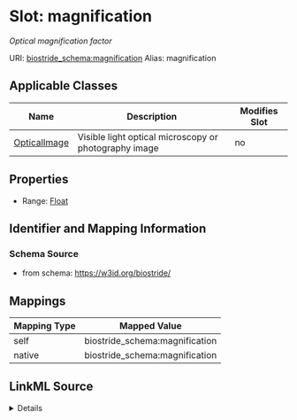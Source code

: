 

# Slot: magnification 


_Optical magnification factor_





URI: [biostride_schema:magnification](https://w3id.org/biostride/schema/magnification)
Alias: magnification

<!-- no inheritance hierarchy -->





## Applicable Classes

| Name | Description | Modifies Slot |
| --- | --- | --- |
| [OpticalImage](OpticalImage.md) | Visible light optical microscopy or photography image |  no  |






## Properties

* Range: [Float](Float.md)




## Identifier and Mapping Information






### Schema Source


* from schema: https://w3id.org/biostride/




## Mappings

| Mapping Type | Mapped Value |
| ---  | ---  |
| self | biostride_schema:magnification |
| native | biostride_schema:magnification |




## LinkML Source

<details>
```yaml
name: magnification
description: Optical magnification factor
from_schema: https://w3id.org/biostride/
rank: 1000
alias: magnification
owner: OpticalImage
domain_of:
- OpticalImage
range: float

```
</details>